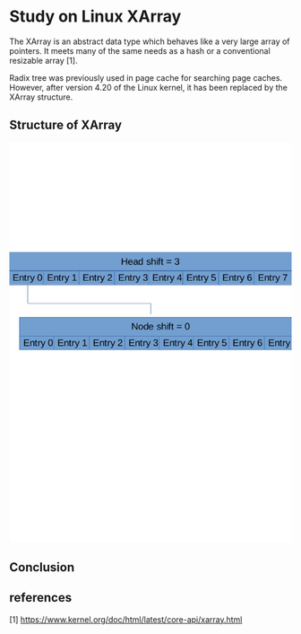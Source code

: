 # Study on Linux XArray

The XArray is an abstract data type which behaves like a very large array of pointers. It meets many of the same needs as a hash or a conventional resizable array [1].

Radix tree was previously  used in page cache for searching page caches. However, after version 4.20 of the Linux kernel, it has been replaced by the XArray structure.

## Structure of XArray 

![Structure of XAarray](Overview.png)

## Conclusion


## references
[1] https://www.kernel.org/doc/html/latest/core-api/xarray.html
